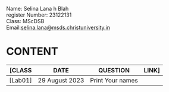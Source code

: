 Name: Selina Lana h Blah   
register Number: 23122131  
Class: MScDSB  
Email:selina.lana@msds.christuniversity.in


# CONTENT

[CLASS|DATE|QUESTION|LINK]
|-------|----------|--------------------------------------|-------------------------------|
[Lab01]|29 August 2023|Print Your names